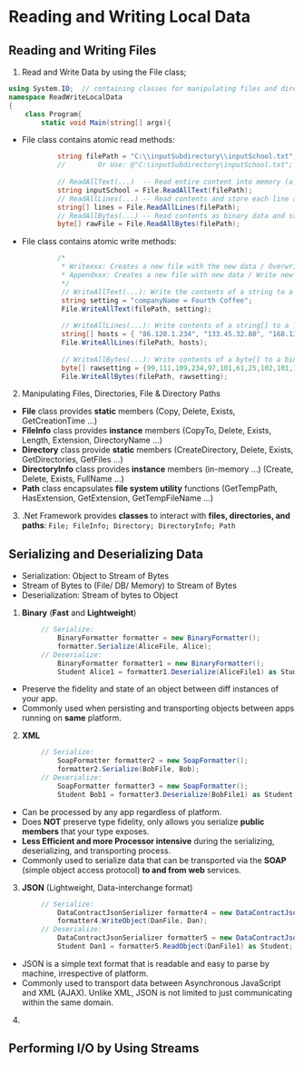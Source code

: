 # Reading and Writing Local Data
## Reading and Writing Files
1. Read and Write Data by using the File class;
```cs 
using System.IO;  // containing classes for manipulating files and directories. 
namespace ReadWriteLocalData
{
    class Program{
        static void Main(string[] args){
```
- File class contains atomic read methods:
```cs
            string filePath = "C:\\inputSubdirectory\\inputSchool.txt"; // One may use '\\' or use '\' with '@' before the string.
            //        Or Use: @"C:\inputSubdirectory\inputSchool.txt";
            
            // ReadAllText(...)  -- Read entire content into memory (a string):
            string inputSchool = File.ReadAllText(filePath);
            // ReadAllLines(...) -- Read contents and store each line at a new index in a string array:
            string[] lines = File.ReadAllLines(filePath);
            // ReadAllBytes(...) -- Read contents as binary data and store data in a byte array:
            byte[] rawFile = File.ReadAllBytes(filePath);
```
- File class contains atomic write methods:
```cs
            /*
             * Writexxx: Creates a new file with the new data / Overwrites the existing file with new data.
             * Appendxxx: Creates a new file with new data / Write new data to the end of the existing file.
             */
             // WriteAllText(...): Write the contents of a string to a file, overwrite contents if the file exists.
             string setting = "companyName = Fourth Coffee";
             File.WriteAllText(filePath, setting);
             
             // WriteAllLines(...): Write contents of a string[] to a file, each entry in the string[] represents a new line in the file.
             string[] hosts = { "86.120.1.234", "133.45.32.80", "168.134.35.65" };
             File.WriteAllLines(filePath, hosts);
             
             // WriteAllBytes(...): Write contents of a byte[] to a binary file:
             byte[] rawsetting = {99,111,109,234,97,101,61,25,102,101,101,111,102,104,78};
             File.WriteAllBytes(filePath, rawsetting);
```
2. Manipulating Files, Directories, File & Directory Paths
- **File** class provides **static** members (Copy, Delete, Exists, GetCreationTime ...)
- **FileInfo** class provides **instance** members (CopyTo, Delete, Exists, Length, Extension, DirectoryName ...)
- **Directory** class provide **static** members (CreateDirectory, Delete, Exists, GetDirectories, GetFiles ...)
- **DirectoryInfo** class provides **instance** members (in-memory ...) (Create, Delete, Exists, FullName ...)
- **Path** class encapsulates **file system utility** functions (GetTempPath, HasExtension, GetExtension, GetTempFileName ...)
3. .Net Framework provides **classes** to interact with **files, directories, and paths**:
``` File; FileInfo; Directory; DirectoryInfo; Path ```
## Serializing and Deserializing Data
- Serialization: Object to Stream of Bytes
- Stream of Bytes to (File/ DB/ Memory) to Stream of Bytes
- Deserialization: Stream of bytes to Object
1. **Binary** (**Fast** and **Lightweight**)
```cs
        // Serialize:
            BinaryFormatter formatter = new BinaryFormatter();
            formatter.Serialize(AliceFile, Alice);
        // Deserialize:
            BinaryFormatter formatter1 = new BinaryFormatter();
            Student Alice1 = formatter1.Deserialize(AliceFile1) as Student;
```
- Preserve the fidelity and state of an  object between diff instances of your app.
- Commonly used when persisting and transporting objects between apps running on **same** platform.
2. **XML** 
```cs
        // Serialize:
            SoapFormatter formatter2 = new SoapFormatter();
            formatter2.Serialize(BobFile, Bob);
        // Deserialize:
            SoapFormatter formatter3 = new SoapFormatter();
            Student Bob1 = formatter3.Deserialize(BobFile1) as Student;
```
- Can be processed by any app regardless of platform.
- Does **NOT** preserve type fidelity, only allows you serialize **public members** that your type exposes.
- **Less Efficient and more Processor intensive** during the serializing, deserializing, and transporting process.
- Commonly used to serialize data that can be transported via the **SOAP** (simple object access protocol) **to and from web** services.
3. **JSON** (Lightweight, Data-interchange format)
```cs
        // Serialize:
            DataContractJsonSerializer formatter4 = new DataContractJsonSerializer(typeof(Student));
            formatter4.WriteObject(DanFile, Dan);
        // Deserialize:
            DataContractJsonSerializer formatter5 = new DataContractJsonSerializer(typeof(Student));
            Student Dan1 = formatter5.ReadObject(DanFile1) as Student;
```
- JSON is a simple text format that is readable and easy to parse by machine, irrespective of platform.
- Commonly used to transport data between Asynchronous JavaScript and XML (AJAX). Unlike XML, JSON is not limited to just communicating within the same domain.
4. 
## Performing I/O by Using Streams
